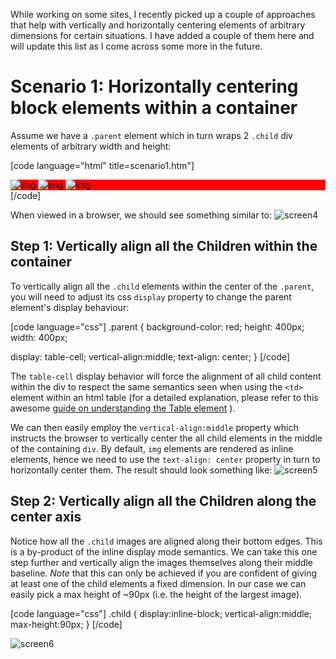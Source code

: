 While working on some sites, I recently picked up a couple of approaches that help with vertically and horizontally centering elements of arbitrary dimensions for certain situations. I have added a couple of them here and will update this list as I come across some more in the future.

# Scenario 1: Horizontally centering block elements within a container
Assume we have a `.parent` element which in turn wraps 2 `.child` div elements of arbitrary width and height:

[code language="html" title=scenario1.htm"]
<!DOCTYPE html>
<html>
<head>
	<style>
		.parent {
            background-color: red;
        }

        .blue {
            background-color: blue;
            width: 50px;
            height: 60px;
        }

        .green {
            background-color: green;
            width: 60px;
            height: 50px;
        }
	</style>

</head>
<body>
	<div class="parent">
        <div class="child blue">blue</div>
        <div class="child green">green</div>
    </div>
</body>
</html>
[/code]

![screen1](http://piransworld.blob.core.windows.net/blog-images/horizontally-and-vertically-centering-elements-with-css/screen1.PNG)

When viewed in a browser, this should display as shown above. Our aim is to have all the `.child` elements line up horizontally in the center of the `.parent` div element. This can easily be achieved via css, by instructing the browser to equally distribute the horizontal `margin` of all `.child` elements like so

[code language="css"]
.parent > .child {
	margin: 0 auto;   
}
[/code]

When viewed in a browser, we should see something similar to:
![screen2](http://piransworld.blob.core.windows.net/blog-images/horizontally-and-vertically-centering-elements-with-css/screen2.PNG)

**Note** that this technique only works when the width of the block level element is fixed. This is because by default, block level elements always expand to fill all available horizontal space of its parent element. This can be illustrated by the addition of a third `.child` element without a fixed `width`
![screen3](http://piransworld.blob.core.windows.net/blog-images/horizontally-and-vertically-centering-elements-with-css/screen3.PNG)

# Scenario 2: Vertically and horizontally centering inline elements within a container of fixed dimensions

Assume we have the following situation where the `.parent` container has a fixed width and height of 400px and in turn wraps three inline(img) `.child` elements of arbitrary dimensions.

[code language="html" title=scenario2.htm"]
<!DOCTYPE html>
<html>
<head>
    <style>
        .parent {
            background-color: red;
            height: 400px;
            width: 400px;
        }
    </style>

</head>
<body>
    <div class="parent">
        <img class="child" src="http://lorempixel.com/50/50/transport/" alt="img" />
        <img class="child" src="http://lorempixel.com/50/60/transport/" alt="img" />
        <img class="child" src="http://lorempixel.com/50/90/transport/" alt="img" />
    </div>
</body>
</html>
[/code]

When viewed in a browser, we should see something similar to:
![screen4](http://piransworld.blob.core.windows.net/blog-images/horizontally-and-vertically-centering-elements-with-css/screen4.PNG)

## Step 1: Vertically align all the Children within the container

To vertically align all the `.child` elements within the center of the `.parent`, you will need to adjust its css `display` property to change the parent element's display behaviour:

[code language="css"]
.parent {
background-color: red;
height: 400px;
width: 400px;

display: table-cell;
vertical-align:middle;
text-align: center;
}
[/code]

The `table-cell` display behavior will force the alignment of all child content within the div to respect the same semantics seen when using the `<td>` element within an html table (for a detailed explanation, please refer to this awesome [guide on understanding the Table element](https://css-tricks.com/complete-guide-table-element/) ). 

We can then easily employ the `vertical-align:middle` property which instructs the browser to vertically center the all child elements in the middle of the containing `div`. By default, `img` elements are rendered as inline elements, hence we need to use the `text-align: center` property in turn to horizontally center them. The result should look something like:
![screen5](http://piransworld.blob.core.windows.net/blog-images/horizontally-and-vertically-centering-elements-with-css/screen5.PNG)

## Step 2: Vertically align all the Children along the center axis

Notice how all the `.child` images are aligned along their bottom edges. This is a by-product of the inline display mode semantics. We can take this one step further and vertically align the images themselves along their middle baseline. *Note* that this can only be achieved if you are confident of giving at least one of the child elements a fixed dimension. In our case we can easily pick a max height of ~90px (i.e. the height of the largest image).

[code language="css"]
.child {
display:inline-block;
vertical-align:middle;
max-height:90px;
}
[/code]

![screen6](http://piransworld.blob.core.windows.net/blog-images/horizontally-and-vertically-centering-elements-with-css/screen6.PNG)


